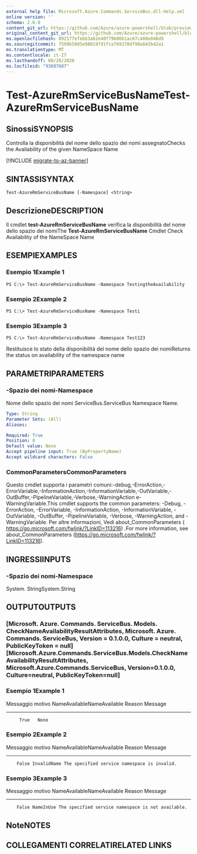 ```yaml
---
external help file: Microsoft.Azure.Commands.ServiceBus.dll-Help.xml
online version: ''
schema: 2.0.0
content_git_url: https://github.com/Azure/azure-powershell/blob/preview/src/ResourceManager/ServiceBus/Commands.ServiceBus/help/Test-AzureRmServiceBusName.md
original_content_git_url: https://github.com/Azure/azure-powershell/blob/preview/src/ResourceManager/ServiceBus/Commands.ServiceBus/help/Test-AzureRmServiceBusName.md
ms.openlocfilehash: 892177efebb3a62e40f79b80b1ac67c488e048d9
ms.sourcegitcommit: f599b50d5e980197d1fca769378df90a842b42a1
ms.translationtype: MT
ms.contentlocale: it-IT
ms.lasthandoff: 08/20/2020
ms.locfileid: "93687687"
---
```

# <span data-ttu-id="147a4-101">Test-AzureRmServiceBusName</span><span class="sxs-lookup"><span data-stu-id="147a4-101">Test-AzureRmServiceBusName</span></span>

## <span data-ttu-id="147a4-102">Sinossi</span><span class="sxs-lookup"><span data-stu-id="147a4-102">SYNOPSIS</span></span>
<span data-ttu-id="147a4-103">Controlla la disponibilità del nome dello spazio dei nomi assegnato</span><span class="sxs-lookup"><span data-stu-id="147a4-103">Checks the Availability of the given NameSpace Name</span></span>

[!INCLUDE [migrate-to-az-banner](../../includes/migrate-to-az-banner.md)]

## <span data-ttu-id="147a4-104">SINTASSI</span><span class="sxs-lookup"><span data-stu-id="147a4-104">SYNTAX</span></span>

```
Test-AzureRmServiceBusName [-Namespace] <String>
```

## <span data-ttu-id="147a4-105">Descrizione</span><span class="sxs-lookup"><span data-stu-id="147a4-105">DESCRIPTION</span></span>
<span data-ttu-id="147a4-106">Il cmdlet **test-AzureRmServiceBusName** verifica la disponibilità del nome dello spazio dei nomi</span><span class="sxs-lookup"><span data-stu-id="147a4-106">The **Test-AzureRmServiceBusName** Cmdlet Check Availability of the NameSpace Name</span></span>

## <span data-ttu-id="147a4-107">ESEMPI</span><span class="sxs-lookup"><span data-stu-id="147a4-107">EXAMPLES</span></span>

### <span data-ttu-id="147a4-108">Esempio 1</span><span class="sxs-lookup"><span data-stu-id="147a4-108">Example 1</span></span>
```
PS C:\> Test-AzureRmServiceBusName -Namespace TestingtheAvailability
```

### <span data-ttu-id="147a4-109">Esempio 2</span><span class="sxs-lookup"><span data-stu-id="147a4-109">Example 2</span></span>
```
PS C:\> Test-AzureRmServiceBusName -Namespace Testi
```

### <span data-ttu-id="147a4-110">Esempio 3</span><span class="sxs-lookup"><span data-stu-id="147a4-110">Example 3</span></span>
```
PS C:\> Test-AzureRmServiceBusName -Namespace Test123
```

<span data-ttu-id="147a4-111">Restituisce lo stato della disponibilità del nome dello spazio dei nomi</span><span class="sxs-lookup"><span data-stu-id="147a4-111">Returns the status on availability of the namespace name</span></span>

## <span data-ttu-id="147a4-112">PARAMETRI</span><span class="sxs-lookup"><span data-stu-id="147a4-112">PARAMETERS</span></span>

### <span data-ttu-id="147a4-113">-Spazio dei nomi</span><span class="sxs-lookup"><span data-stu-id="147a4-113">-Namespace</span></span>
<span data-ttu-id="147a4-114">Nome dello spazio dei nomi ServiceBus.</span><span class="sxs-lookup"><span data-stu-id="147a4-114">ServiceBus Namespace Name.</span></span>

```yaml
Type: String
Parameter Sets: (All)
Aliases: 

Required: True
Position: 0
Default value: None
Accept pipeline input: True (ByPropertyName)
Accept wildcard characters: False
```
### <span data-ttu-id="147a4-115">CommonParameters</span><span class="sxs-lookup"><span data-stu-id="147a4-115">CommonParameters</span></span>
<span data-ttu-id="147a4-116">Questo cmdlet supporta i parametri comuni:-debug,-ErrorAction,-ErrorVariable,-InformationAction,-InformationVariable,-OutVariable,-OutBuffer,-PipelineVariable,-Verbose,-WarningAction e-WarningVariable.</span><span class="sxs-lookup"><span data-stu-id="147a4-116">This cmdlet supports the common parameters: -Debug, -ErrorAction, -ErrorVariable, -InformationAction, -InformationVariable, -OutVariable, -OutBuffer, -PipelineVariable, -Verbose, -WarningAction, and -WarningVariable.</span></span> <span data-ttu-id="147a4-117">Per altre informazioni, Vedi about_CommonParameters ( https://go.microsoft.com/fwlink/?LinkID=113216) .</span><span class="sxs-lookup"><span data-stu-id="147a4-117">For more information, see about_CommonParameters (https://go.microsoft.com/fwlink/?LinkID=113216).</span></span>

## <span data-ttu-id="147a4-118">INGRESSI</span><span class="sxs-lookup"><span data-stu-id="147a4-118">INPUTS</span></span>

### <span data-ttu-id="147a4-119">-Spazio dei nomi</span><span class="sxs-lookup"><span data-stu-id="147a4-119">-Namespace</span></span>
 <span data-ttu-id="147a4-120">System. String</span><span class="sxs-lookup"><span data-stu-id="147a4-120">System.String</span></span>

## <span data-ttu-id="147a4-121">OUTPUT</span><span class="sxs-lookup"><span data-stu-id="147a4-121">OUTPUTS</span></span>

### <span data-ttu-id="147a4-122">[Microsoft. Azure. Commands. ServiceBus. Models. CheckNameAvailabilityResultAttributes, Microsoft. Azure. Commands. ServiceBus, Version = 0.1.0.0, Culture = neutral, PublicKeyToken = null]</span><span class="sxs-lookup"><span data-stu-id="147a4-122">[Microsoft.Azure.Commands.ServiceBus.Models.CheckNameAvailabilityResultAttributes, Microsoft.Azure.Commands.ServiceBus, Version=0.1.0.0, Culture=neutral, PublicKeyToken=null]</span></span>

### <span data-ttu-id="147a4-123">Esempio 1</span><span class="sxs-lookup"><span data-stu-id="147a4-123">Example 1</span></span>
<span data-ttu-id="147a4-124">Messaggio motivo NameAvailable</span><span class="sxs-lookup"><span data-stu-id="147a4-124">NameAvailable Reason Message</span></span>
------------- ------ -------
         True   None

### <span data-ttu-id="147a4-125">Esempio 2</span><span class="sxs-lookup"><span data-stu-id="147a4-125">Example 2</span></span>
<span data-ttu-id="147a4-126">Messaggio motivo NameAvailable</span><span class="sxs-lookup"><span data-stu-id="147a4-126">NameAvailable      Reason Message</span></span>
-------------      ------ -------
        False InvalidName The specified service namespace is invalid.

### <span data-ttu-id="147a4-127">Esempio 3</span><span class="sxs-lookup"><span data-stu-id="147a4-127">Example 3</span></span>
<span data-ttu-id="147a4-128">Messaggio motivo NameAvailable</span><span class="sxs-lookup"><span data-stu-id="147a4-128">NameAvailable    Reason Message</span></span>
-------------    ------ -------
        False NameInUse The specified service namespace is not available.

## <span data-ttu-id="147a4-129">Note</span><span class="sxs-lookup"><span data-stu-id="147a4-129">NOTES</span></span>

## <span data-ttu-id="147a4-130">COLLEGAMENTI CORRELATI</span><span class="sxs-lookup"><span data-stu-id="147a4-130">RELATED LINKS</span></span>

